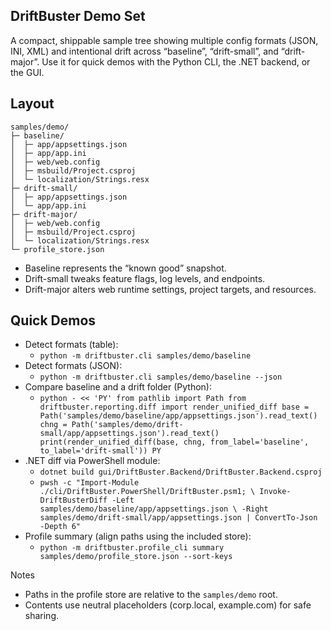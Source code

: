 ## DriftBuster Demo Set

A compact, shippable sample tree showing multiple config formats (JSON, INI, XML)
and intentional drift across “baseline”, “drift-small”, and “drift-major”. Use it
for quick demos with the Python CLI, the .NET backend, or the GUI.

## Layout

```
samples/demo/
├─ baseline/
│  ├─ app/appsettings.json
│  ├─ app/app.ini
│  ├─ web/web.config
│  ├─ msbuild/Project.csproj
│  └─ localization/Strings.resx
├─ drift-small/
│  ├─ app/appsettings.json
│  └─ app/app.ini
├─ drift-major/
│  ├─ web/web.config
│  ├─ msbuild/Project.csproj
│  └─ localization/Strings.resx
└─ profile_store.json
```

- Baseline represents the “known good” snapshot.
- Drift-small tweaks feature flags, log levels, and endpoints.
- Drift-major alters web runtime settings, project targets, and resources.

## Quick Demos

- Detect formats (table):
  - `python -m driftbuster.cli samples/demo/baseline`
- Detect formats (JSON):
  - `python -m driftbuster.cli samples/demo/baseline --json`
- Compare baseline and a drift folder (Python):
  - `python - << 'PY'
from pathlib import Path
from driftbuster.reporting.diff import render_unified_diff
base = Path('samples/demo/baseline/app/appsettings.json').read_text()
chng = Path('samples/demo/drift-small/app/appsettings.json').read_text()
print(render_unified_diff(base, chng, from_label='baseline', to_label='drift-small'))
PY`
- .NET diff via PowerShell module:
  - `dotnet build gui/DriftBuster.Backend/DriftBuster.Backend.csproj`
  - `pwsh -c "Import-Module ./cli/DriftBuster.PowerShell/DriftBuster.psm1; \
               Invoke-DriftBusterDiff -Left samples/demo/baseline/app/appsettings.json \
                                    -Right samples/demo/drift-small/app/appsettings.json | ConvertTo-Json -Depth 6"`
- Profile summary (align paths using the included store):
  - `python -m driftbuster.profile_cli summary samples/demo/profile_store.json --sort-keys`

Notes
- Paths in the profile store are relative to the `samples/demo` root.
- Contents use neutral placeholders (corp.local, example.com) for safe sharing.

